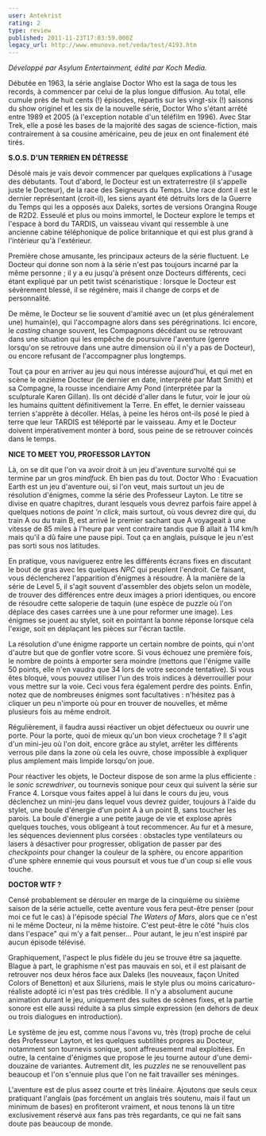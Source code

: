 ```yaml
---
user: Antekrist
rating: 2
type: review
published: 2011-11-23T17:03:59.000Z
legacy_url: http://www.emunova.net/veda/test/4193.htm
---
```

_Développé par Asylum Entertainment, édité par Koch Media._  

  

Débutée en 1963, la série anglaise Doctor Who est la saga de tous les records, à commencer par celui de la plus longue diffusion. Au total, elle cumule près de huit cents (!) épisodes, répartis sur les vingt-six (!) saisons du show originel et les six de la nouvelle série, Doctor Who s'étant arrêté entre 1989 et 2005 (à l'exception notable d'un téléfilm en 1996). Avec Star Trek, elle a posé les bases de la majorité des sagas de science-fiction, mais contrairement à sa cousine américaine, peu de jeux en ont finalement été tirés.  

  

**S.O.S. D'UN TERRIEN EN DÉTRESSE**  

Désolé mais je vais devoir commencer par quelques explications à l'usage des débutants. Tout d'abord, le Docteur est un extraterrestre (il s'appelle juste le Docteur), de la race des Seigneurs du Temps. Une race dont il est le dernier représentant (croit-il), les siens ayant été détruits lors de la Guerre du Temps qui les a opposés aux Daleks, sortes de versions Orangina Rouge de R2D2\. Esseulé et plus ou moins immortel, le Docteur explore le temps et l'espace à bord du TARDIS, un vaisseau vivant qui ressemble à une ancienne cabine téléphonique de police britannique et qui est plus grand à l'intérieur qu'à l'extérieur.  

Première chose amusante, les principaux acteurs de la série fluctuent. Le Docteur qui donne son nom à la série n'est pas toujours incarné par la même personne ; il y a eu jusqu'à présent onze Docteurs différents, ceci étant expliqué par un petit twist scénaristique : lorsque le Docteur est sévèrement blessé, il se régénère, mais il change de corps et de personnalité.  

De même, le Docteur se lie souvent d'amitié avec un (et plus généralement une) humain(e), qui l'accompagne alors dans ses pérégrinations. Ici encore, le _casting_ change souvent, les Compagnons décédant ou se retrouvant dans une situation qui les empêche de poursuivre l'aventure (genre lorsqu'on se retrouve dans une autre dimension où il n'y a pas de Docteur), ou encore refusant de l'accompagner plus longtemps.  

Tout ça pour en arriver au jeu qui nous intéresse aujourd'hui, et qui met en scène le onzième Docteur (le dernier en date, interprété par Matt Smith) et sa Compagne, la rousse incendiaire Amy Pond (interprétée par la sculpturale Karen Gillan). Ils ont décidé d'aller dans le futur, voir le jour où les humains quittent définitivement la Terre. En effet, le dernier vaisseau terrien s'apprête à décoller. Hélas, à peine les héros ont-ils posé le pied à terre que leur TARDIS est téléporté par le vaisseau. Amy et le Docteur doivent impérativement monter à bord, sous peine de se retrouver coincés dans le temps.  

  

**NICE TO MEET YOU, PROFESSOR LAYTON**  

Là, on se dit que l'on va avoir droit à un jeu d'aventure survolté qui se termine par un gros _mindfuck_. Eh bien pas du tout. Doctor Who : Evacuation Earth est un jeu d'aventure oui, si l'on veut, mais surtout un jeu de résolution d'énigmes, comme la série des Professeur Layton. Le titre se divise en quatre chapitres, durant lesquels vous devrez parfois faire appel à quelques notions de _point 'n click_, mais surtout, où vous devrez dire qui, du train A ou du train B, est arrivé le premier sachant que A voyageait à une vitesse de 85 miles à l'heure par vent contraire tandis que B allait à 114 km/h mais qu'il a dû faire une pause pipi. Tout ça en anglais, puisque le jeu n'est pas sorti sous nos latitudes.  

En pratique, vous naviguerez entre les différents écrans fixes en discutant le bout de gras avec les quelques _NPC_ qui peuplent l'endroit. Ce faisant, vous déclencherez l'apparition d'énigmes à résoudre. À la manière de la série de Level 5, il s'agit souvent d'assembler des objets selon un modèle, de trouver des différences entre deux images a priori identiques, ou encore de résoudre cette saloperie de taquin (une espèce de puzzle où l'on déplace des cases carrées une à une pour reformer une image). Les énigmes se jouent au stylet, soit en pointant la bonne réponse lorsque cela l'exige, soit en déplaçant les pièces sur l'écran tactile.  

La résolution d'une énigme rapporte un certain nombre de points, qui n'ont d'autre but que de gonfler votre score. Si vous échouez une première fois, le nombre de points à emporter sera moindre (mettons que l'énigme vaille 50 points, elle n'en vaudra que 34 lors de votre seconde tentative). Si vous êtes bloqué, vous pouvez utiliser l'un des trois indices à déverrouiller pour vous mettre sur la voie. Ceci vous fera également perdre des points. Enfin, notez que de nombreuses énigmes sont facultatives : n'hésitez pas à cliquer un peu n'importe où pour en trouver de nouvelles, et même plusieurs fois au même endroit.  

Régulièrement, il faudra aussi réactiver un objet défectueux ou ouvrir une porte. Pour la porte, quoi de mieux qu'un bon vieux crochetage ? Il s'agit d'un mini-jeu où l'on doit, encore grâce au stylet, arrêter les différents verrous pile dans la zone où cela les ouvre, chose impossible à expliquer plus amplement mais limpide lorsqu'on joue.  

Pour réactiver les objets, le Docteur dispose de son arme la plus efficiente : le _sonic screwdriver_, ou tournevis sonique pour ceux qui suivent la série sur France 4\. Lorsque vous faites appel à lui dans le cours du jeu, vous déclenchez un mini-jeu dans lequel vous devrez guider, toujours à l'aide du stylet, une boule d'énergie d'un point A à un point B, sans toucher les parois. La boule d'énergie a une petite jauge de vie et explose après quelques touches, vous obligeant à tout recommencer. Au fur et à mesure, les séquences deviennent plus corsées : obstacles type ventilateurs ou lasers à désactiver pour progresser, obligation de passer par des _checkpoints_ pour changer la couleur de la sphère, ou encore apparition d'une sphère ennemie qui vous poursuit et vous tue d'un coup si elle vous touche.  

  

**DOCTOR WTF ?**  

Censé probablement se dérouler en marge de la cinquième ou sixième saison de la série actuelle, cette aventure vous fera peut-être penser (pour moi ce fut le cas) à l'épisode spécial _The Waters of Mars_, alors que ce n'est ni le même Docteur, ni la même histoire. C'est peut-être le côté "huis clos dans l'espace" qui m'y a fait penser... Pour autant, le jeu n'est inspiré par aucun épisode télévisé.  

Graphiquement, l'aspect le plus fidèle du jeu se trouve être sa jaquette. Blague à part, le graphisme n'est pas mauvais en soi, et il est plaisant de retrouver nos deux héros face aux Daleks (les nouveaux, façon United Colors of Benetton) et aux Siluriens, mais le style plus ou moins caricaturo-réaliste adopté ici n'est pas très crédible. Il n'y a absolument aucune animation durant le jeu, uniquement des suites de scènes fixes, et la partie sonore est elle aussi réduite à sa plus simple expression (en dehors de deux ou trois dialogues en introduction).  

Le système de jeu est, comme nous l'avons vu, très (trop) proche de celui des Professeur Layton, et les quelques subtilités propres au Docteur, notamment son tournevis sonique, sont affreusement mal exploitées. En outre, la centaine d'énigmes que propose le jeu tourne autour d'une demi-douzaine de variantes. Autrement dit, les _puzzles_ ne se renouvellent pas beaucoup et l'on s'ennuie plus que l'on ne fait travailler ses méninges.  

L'aventure est de plus assez courte et très linéaire. Ajoutons que seuls ceux pratiquant l'anglais (pas forcément un anglais très soutenu, mais il faut un minimum de bases) en profiteront vraiment, et nous tenons là un titre exclusivement réservé aux fans pas très regardants, ce qui ne fait sans doute pas beaucoup de monde.